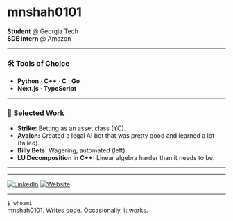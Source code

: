 # mnshah0101

**Student** @ Georgia Tech  
**SDE Intern** @ Amazon

---

### 🛠️ Tools of Choice

- **Python** · **C++** · **C** · **Go**
- **Next.js** · **TypeScript**

---

### 🚧 Selected Work
- **Strike:** Betting as an asset class (YC).
- **Avalon:** Created a legal AI bot that was pretty good and learned a lot (failed).
- **Billy Bets:** Wagering, automated (left).
- **LU Decomposition in C++:** Linear algebra harder than it needs to be.

---



---

[![LinkedIn](https://img.shields.io/badge/LinkedIn-moksh--shah05-blue?logo=linkedin)](https://www.linkedin.com/in/moksh-shah05/)
[![Website](https://img.shields.io/badge/Website-mokshnshah.me-forestgreen?logo=Firefox)](https://www.mokshnshah.me/)

---

`$ whoami`  
mnshah0101. Writes code. Occasionally, it works.
